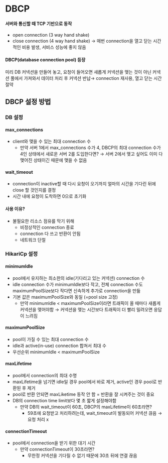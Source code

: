 # DBCP
#### 서버와 통신할 때 TCP 기반으로 동작
* open connection (3 way hand shake)
* close connection (4 way hand shake)
→ 매번 connection을 열고 닫는 시간적인 비용 발생, 서비스 성능에 좋지 않음

#### DBCP(database connection pool) 등장
미리 DB 커넥션을 만들어 놓고, 요청이 들어오면 새롭게 커넥션을 맺는 것이 아닌 커넥션 풀에서 가져와서 데이터 처리 후 커넥션 반납→ connection 재사용, 열고 닫는 시간 절약

## DBCP 설정 방법

### DB 설정
#### max_connections
- client와 맺을 수 있는 최대 connection 수 
  - 만약 서버 1에서 max_connections 수가 4, DBCP의 최대 connection 수가 4인 상태에서 새로운 서버 2를 도입한다면? 
    → 서버 2에서 맺고 싶어도 이미 다 맺어진 상태이긴 때문에 맺을 수 없음

#### wait_timeout
- connection이 inactive할 때 다시 요청이 오기까지 얼마의 시간을 기다린 뒤에 close 할 것인지를 결정
- 시간 내에 요청이 도착하면 0으로 초기화

#### 사용 이유?  
* 불필요한 리소스 점유를 막기 위해
  * 비정상적인 connection 종료
  * connection 다 쓰고 반환이 안됨
  * 네트워크 단절

### HikariCp 설정
#### minimumldle
- pool에서 유지하는 최소한의 idle(기다리고 있는 커넥션) connection 수
- idle connection 수가 minimumldle보다 작고, 전체 connection 수도 maximumPoolSize보다 작다면 신속하게 추가로 connection을 만듦
- 기본 값은 maximumPoolSize와 동일 (=pool size 고정)
  - 만약 minimumldle < maximumPoolSize이라면 트래픽이 올 때마다 새롭게 커넥션을 맺어야함 → 커넥션을 맺는 시간보다 트래픽이 더 빨리 밀려오면 응답이 느려짐

#### maximumPoolSize
- pool이 가질 수 있는 최대 connection 수
- idle과 active(in-use) connection 합쳐서 최대 수
- 우선순위 minimumldle < maximumPoolSize

#### maxLifetime
- pool에서 connection의 최대 수명
- maxLifetime을 넘기면 idle일 경우 pool에서 바로 제거, active인 경우 pool로 반환된 후 제거
- pool로 반환 안되면 maxLiketime 동작 안 함 = 반환을 잘 시켜주는 것이 중요
- DB의 connection time limit보다 몇 초 짧게 설정해야함
  - 만약 DB의 wait_timeout이 60초, DBCP의 maxLifetime이 60초라면?
    - 59초에 요청받고 처리하려는데, wait_timeout이 발동되어 커넥션 끊음 → 요청 처리 x

#### connectionTimeout
- pool에서 connection을 받기 위한 대기 시간
  - 만약 connectionTimeout이 30초라면?
      - 무한정 커넥션을 기다릴 수 없기 때문에 30초 뒤에 연결 끊음